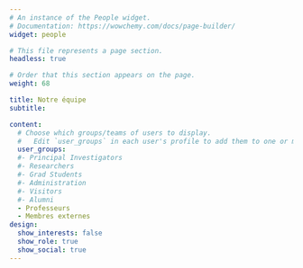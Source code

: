 ```yaml
---
# An instance of the People widget.
# Documentation: https://wowchemy.com/docs/page-builder/
widget: people

# This file represents a page section.
headless: true

# Order that this section appears on the page.
weight: 68

title: Notre équipe
subtitle:

content:
  # Choose which groups/teams of users to display.
  #   Edit `user_groups` in each user's profile to add them to one or more of these groups.
  user_groups:
  #- Principal Investigators
  #- Researchers
  #- Grad Students
  #- Administration
  #- Visitors
  #- Alumni
  - Professeurs
  - Membres externes
design:
  show_interests: false
  show_role: true
  show_social: true
---
```

